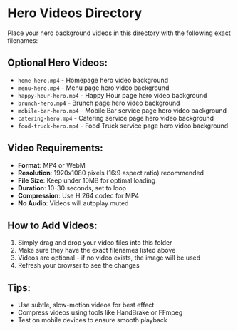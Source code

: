 # Hero Videos Directory

Place your hero background videos in this directory with the following exact filenames:

## Optional Hero Videos:
- `home-hero.mp4` - Homepage hero video background
- `menu-hero.mp4` - Menu page hero video background
- `happy-hour-hero.mp4` - Happy Hour page hero video background
- `brunch-hero.mp4` - Brunch page hero video background
- `mobile-bar-hero.mp4` - Mobile Bar service page hero video background
- `catering-hero.mp4` - Catering service page hero video background
- `food-truck-hero.mp4` - Food Truck service page hero video background

## Video Requirements:
- **Format**: MP4 or WebM
- **Resolution**: 1920x1080 pixels (16:9 aspect ratio) recommended
- **File Size**: Keep under 10MB for optimal loading
- **Duration**: 10-30 seconds, set to loop
- **Compression**: Use H.264 codec for MP4
- **No Audio**: Videos will autoplay muted

## How to Add Videos:
1. Simply drag and drop your video files into this folder
2. Make sure they have the exact filenames listed above
3. Videos are optional - if no video exists, the image will be used
4. Refresh your browser to see the changes

## Tips:
- Use subtle, slow-motion videos for best effect
- Compress videos using tools like HandBrake or FFmpeg
- Test on mobile devices to ensure smooth playback
